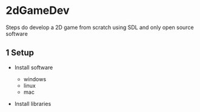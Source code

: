 # 2dGameDev

Steps do develop a 2D game from scratch using SDL and only open source software

## 1 Setup

- Install software
	- windows
	- linux
	- mac

- Install libraries
	
